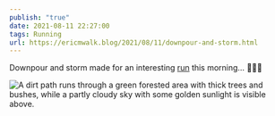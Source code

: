 ```yaml
---
publish: "true"
date: 2021-08-11 22:27:00
tags: Running
url: https://ericmwalk.blog/2021/08/11/downpour-and-storm.html
---
```


Downpour and storm made for an interesting [run](https://www.strava.com/activities/5774827853) this morning… 🏃🏻‍♂️

![A dirt path runs through a green forested area with thick trees and bushes, while a partly cloudy sky with some golden sunlight is visible above.](https://ericmwalk.blog/uploads/2021/40efd32195.jpg)